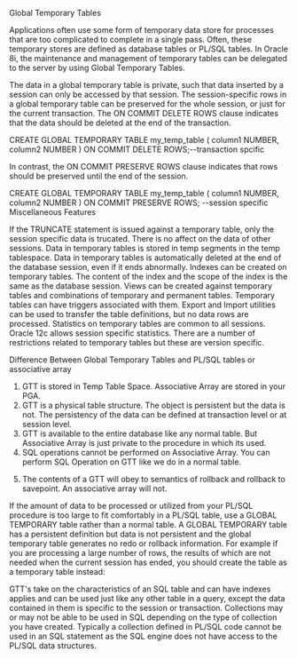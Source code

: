 Global Temporary Tables

Applications often use some form of temporary data store for processes that are too complicated to complete 
in a single pass. Often, these temporary stores are defined as database tables or PL/SQL tables. 
In Oracle 8i, the maintenance and management of temporary tables can be delegated to the server 
by using Global Temporary Tables.


The data in a global temporary table is private, such that data inserted by a session can only be 
accessed by that session. The session-specific rows in a global temporary table can be preserved 
for the whole session, or just for the current transaction. 
The ON COMMIT DELETE ROWS clause indicates that the data should be deleted at the end of the transaction.

CREATE GLOBAL TEMPORARY TABLE my_temp_table (
  column1  NUMBER,
  column2  NUMBER
) ON COMMIT DELETE ROWS;--transaction spcific

In contrast, the ON COMMIT PRESERVE ROWS clause indicates that rows should be preserved until the end of 
the session.

CREATE GLOBAL TEMPORARY TABLE my_temp_table (
  column1  NUMBER,
  column2  NUMBER
) ON COMMIT PRESERVE ROWS; --session specific
Miscellaneous Features

If the TRUNCATE statement is issued against a temporary table, only the session specific data is trucated. 
There is no affect on the data of other sessions.
Data in temporary tables is stored in temp segments in the temp tablespace.
Data in temporary tables is automatically deleted at the end of the database session, 
even if it ends abnormally.
Indexes can be created on temporary tables. The content of the index and the scope of the index is the 
same as the database session.
Views can be created against temporary tables and combinations of temporary and permanent tables.
Temporary tables can have triggers associated with them.
Export and Import utilities can be used to transfer the table definitions, but no data rows are processed.
Statistics on temporary tables are common to all sessions. Oracle 12c allows session specific statistics.
There are a number of restrictions related to temporary tables but these are version specific.


Difference Between Global Temporary Tables and PL/SQL tables or associative array

1. GTT is stored in Temp Table Space. Associative Array are stored in your PGA. 
2. GTT is a physical table structure. The object is persistent but the data is not. The       persistency of the data can be defined at transaction level or at session level. 
3. GTT is available to the entire database like any normal table. But Associative Array is    just private to the procedure in which its used. 
4. SQL operations cannot be performed on Associative Array. You can perform SQL Operation     on GTT like we do in a normal table.
5) The contents of a GTT will obey to semantics of rollback and rollback to savepoint. An     associative array will not.


If the amount of data to be processed or utilized from your PL/SQL procedure is too large to fit comfortably in a PL/SQL table, use a GLOBAL TEMPORARY table rather than a normal table. A GLOBAL TEMPORARY table has a persistent definition but data is not persistent and the global temporary table generates no redo or rollback information. For example if you are processing a large number of rows, the results of which are not needed when the current session has ended, you should create the table as a temporary table instead:


GTT's take on the characteristics of an SQL table and can have indexes applies and can be used just like any other table in a query, except the data contained in them is specific to the session or transaction.
Collections may or may not be able to be used in SQL depending on the type of collection you have created. Typically a collection defined in PL/SQL code cannot be used in an SQL statement as the SQL engine does not have access to the PL/SQL data structures.